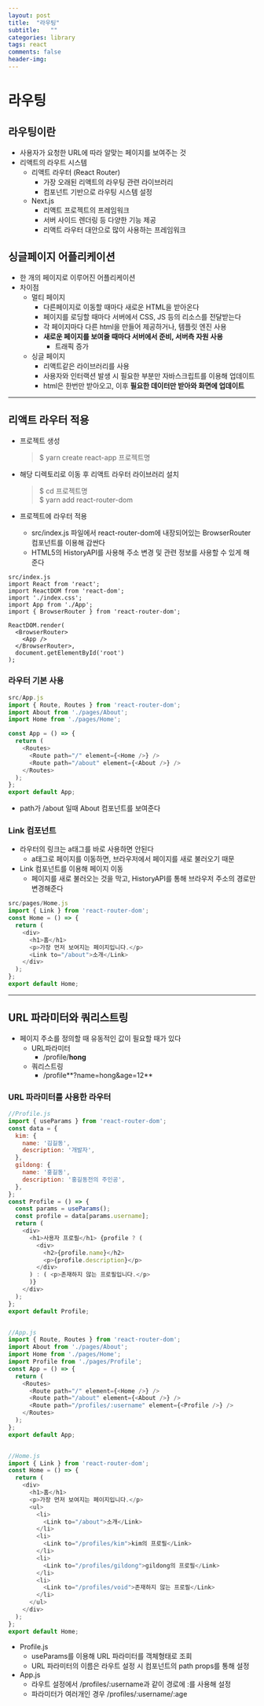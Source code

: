 ```yaml
---
layout: post
title:  "라우팅"
subtitle:   ""
categories: library
tags: react
comments: false
header-img: 
---
```


# 라우팅
## 라우팅이란
- 사용자가 요청한 URL에 따라 알맞는 페이지를 보여주는 것
- 리액트의 라우트 시스템
  - 리액트 라우터 (React Router)
    - 가장 오래된 리액트의 라우팅 관련 라이브러리
    - 컴포넌트 기반으로 라우팅 시스템 설정
  - Next.js
    - 리액트 프로젝트의 프레임워크
    - 서버 사이드 렌더링 등 다양한 기능 제공
    - 리액트 라우터 대안으로 많이 사용하는 프레임워크   

## 싱글페이지 어플리케이션
- 한 개의 페이지로 이루어진 어플리케이션
- 차이점
  - 멀티 페이지
    - 다른페이지로 이동할 때마다 새로운 HTML을 받아온다
    - 페이지를 로딩할 때마다 서버에서 CSS, JS 등의 리소스를 전달받는다
    - 각 페이지마다 다른 html을 만들어 제공하거나, 템플릿 엔진 사용
    - **새로운 페이지를 보여줄 때마다 서버에서 준비, 서버측 자원 사용**
      - 트래픽 증가
  - 싱글 페이지
    - 리액트같은 라이브러리를 사용
    - 사용자와 인터랙션 발생 시 필요한 부분만 자바스크립트를 이용해 업데이트
    - html은 한번만 받아오고, 이후 **필요한 데이터만 받아와 화면에 업데이트**   

***

## 리액트 라우터 적용
- 프로젝트 생성   
  > $ yarn create react-app 프로젝트명   

- 해당 디렉토리로 이동 후 리액트 라우터 라이브러리 설치   
  > $ cd 프로젝트명   
  > $ yarn add react-router-dom   

- 프로젝트에 라우터 적용
  - src/index.js 파일에서 react-router-dom에 내장되어있는 BrowserRouter 컴포넌트를 이용해 감싼다
  - HTML5의 HistoryAPI를 사용해 주소 변경 및 관련 정보를 사용할 수 있게 해준다   

```jacascript
src/index.js
import React from 'react';
import ReactDOM from 'react-dom';
import './index.css';
import App from './App';
import { BrowserRouter } from 'react-router-dom';

ReactDOM.render(
  <BrowserRouter>
    <App />
  </BrowserRouter>,
  document.getElementById('root')
);

```

### 라우터 기본 사용   
```javascript
src/App.js
import { Route, Routes } from 'react-router-dom';
import About from './pages/About';
import Home from './pages/Home';

const App = () => {
  return (
    <Routes>
      <Route path="/" element={<Home />} />
      <Route path="/about" element={<About />} />
    </Routes>
  );
};
export default App;

```

- path가 /about 일때 About 컴포넌트를 보여준다   

### Link 컴포넌트
- 라우터의 링크는 a태그를 바로 사용하면 안된다
  - a태그로 페이지를 이동하면, 브라우저에서 페이지를 새로 불러오기 때문
- Link 컴포넌트를 이용해 페이지 이동
  - 페이지를 새로 불러오는 것을 막고, HistoryAPI를 통해 브라우저 주소의 경로만 변경해준다   

```javascript
src/pages/Home.js
import { Link } from 'react-router-dom';
const Home = () => {
  return (
    <div>
      <h1>홈</h1>
      <p>가장 먼저 보여지는 페이지입니다.</p>
      <Link to="/about">소개</Link>
    </div>
  );
};
export default Home;
```

***

## URL 파라미터와 쿼리스트링
- 페이지 주소를 정의할 때 유동적인 값이 필요할 때가 있다
  - URL파라미터
    - /profile/**hong**
  - 쿼리스트링
    - /profile**?name=hong&age=12**   

### URL 파라미터를 사용한 라우터
```javascript
//Profile.js
import { useParams } from 'react-router-dom';
const data = {
  kim: {
    name: '김길동',
    description: '개발자',
  },
  gildong: {
    name: '홍길동',
    description: '홍길동전의 주인공',
  },
};
const Profile = () => {
  const params = useParams();
  const profile = data[params.username];
  return (
    <div>
      <h1>사용자 프로필</h1> {profile ? (
        <div>
          <h2>{profile.name}</h2> 
          <p>{profile.description}</p>
        </div>
      ) : ( <p>존재하지 않는 프로필입니다.</p>
      )}
    </div>
  );
};
export default Profile;


//App.js
import { Route, Routes } from 'react-router-dom';
import About from './pages/About';
import Home from './pages/Home';
import Profile from './pages/Profile';
const App = () => {
  return (
    <Routes>
      <Route path="/" element={<Home />} />
      <Route path="/about" element={<About />} />
      <Route path="/profiles/:username" element={<Profile />} />
    </Routes>
  );
};
export default App;


//Home.js
import { Link } from 'react-router-dom';
const Home = () => {
  return (
    <div>
      <h1>홈</h1>
      <p>가장 먼저 보여지는 페이지입니다.</p>
      <ul>
        <li>
          <Link to="/about">소개</Link>
        </li>
        <li>
          <Link to="/profiles/kim">kim의 프로필</Link>
        </li>
        <li>
          <Link to="/profiles/gildong">gildong의 프로필</Link>
        </li>
        <li>
          <Link to="/profiles/void">존재하지 않는 프로필</Link>
        </li>
      </ul>
    </div>
  );
};
export default Home;
```

- Profile.js
  - useParams를 이용해 URL 파라미터를 객체형태로 조회
  - URL 파라미터의 이름은 라우트 설정 시 컴포넌트의 path props를 통해 설정
- App.js
  - 라우트 설정에서 /profiles/:username과 같이 경로에 :를 사용해 설정
  - 파라미터가 여러개인 경우 /profiles/:username/:age
